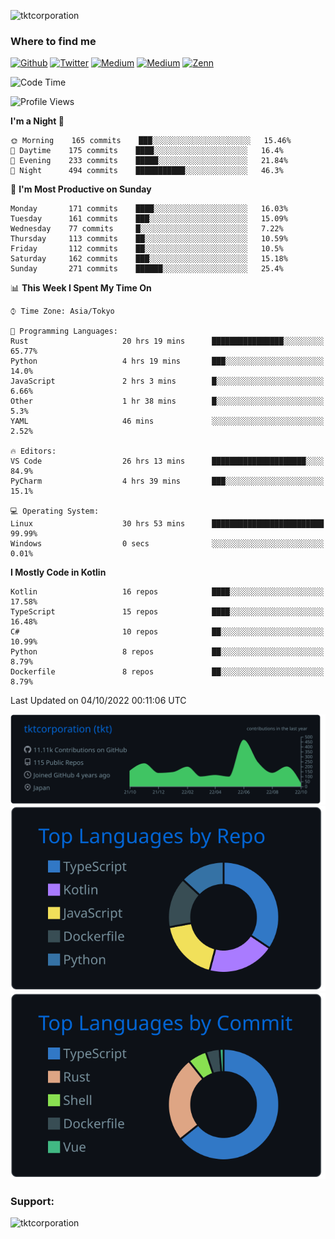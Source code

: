<p align="left"> <img src="https://komarev.com/ghpvc/?username=tktcorporation&label=Profile%20views&color=0e75b6&style=flat" alt="tktcorporation" /> </p>

<h3>Where to find me</h3>
<p>
<a href="https://github.com/tktcorporation" target="_blank"><img alt="Github" src="https://img.shields.io/badge/GitHub-%2312100E.svg?&style=for-the-badge&logo=Github&logoColor=white" /></a>
<a href="https://twitter.com/tktcorporation" target="_blank"><img alt="Twitter" src="https://img.shields.io/badge/twitter-%231DA1F2.svg?&style=for-the-badge&logo=twitter&logoColor=white" /></a>
<a href="https://www.linkedin.com/in/tktcorporation" target="_blank"><img alt="Medium" src="https://img.shields.io/badge/linkdin-0a66c2.svg?&style=for-the-badge&logo=linkedin&logoColor=white" /></a>
<a href="https://qiita.com/tktcorporation" target="_blank"><img alt="Medium" src="https://img.shields.io/badge/qiita-55C500.svg?&style=for-the-badge&logo=qiita&logoColor=white" /></a>
<a href="https://zenn.dev/tktcorporation" target="_blank"><img alt="Zenn" src="https://img.shields.io/badge/Zenn-3EA8FF.svg?&style=for-the-badge&logo=Zenn&logoColor=white" /></a>
</p>
  
<!--START_SECTION:waka-->
![Code Time](http://img.shields.io/badge/Code%20Time-590%20hrs%2043%20mins-blue)

![Profile Views](http://img.shields.io/badge/Profile%20Views-9-blue)

**I'm a Night 🦉** 

```text
🌞 Morning    165 commits    ███░░░░░░░░░░░░░░░░░░░░░░   15.46% 
🌆 Daytime    175 commits    ████░░░░░░░░░░░░░░░░░░░░░   16.4% 
🌃 Evening    233 commits    █████░░░░░░░░░░░░░░░░░░░░   21.84% 
🌙 Night      494 commits    ███████████░░░░░░░░░░░░░░   46.3%

```
📅 **I'm Most Productive on Sunday** 

```text
Monday       171 commits    ████░░░░░░░░░░░░░░░░░░░░░   16.03% 
Tuesday      161 commits    ███░░░░░░░░░░░░░░░░░░░░░░   15.09% 
Wednesday    77 commits     █░░░░░░░░░░░░░░░░░░░░░░░░   7.22% 
Thursday     113 commits    ██░░░░░░░░░░░░░░░░░░░░░░░   10.59% 
Friday       112 commits    ██░░░░░░░░░░░░░░░░░░░░░░░   10.5% 
Saturday     162 commits    ███░░░░░░░░░░░░░░░░░░░░░░   15.18% 
Sunday       271 commits    ██████░░░░░░░░░░░░░░░░░░░   25.4%

```


📊 **This Week I Spent My Time On** 

```text
⌚︎ Time Zone: Asia/Tokyo

💬 Programming Languages: 
Rust                     20 hrs 19 mins      ████████████████░░░░░░░░░   65.77% 
Python                   4 hrs 19 mins       ███░░░░░░░░░░░░░░░░░░░░░░   14.0% 
JavaScript               2 hrs 3 mins        █░░░░░░░░░░░░░░░░░░░░░░░░   6.66% 
Other                    1 hr 38 mins        █░░░░░░░░░░░░░░░░░░░░░░░░   5.3% 
YAML                     46 mins             ░░░░░░░░░░░░░░░░░░░░░░░░░   2.52%

🔥 Editors: 
VS Code                  26 hrs 13 mins      █████████████████████░░░░   84.9% 
PyCharm                  4 hrs 39 mins       ███░░░░░░░░░░░░░░░░░░░░░░   15.1%

💻 Operating System: 
Linux                    30 hrs 53 mins      █████████████████████████   99.99% 
Windows                  0 secs              ░░░░░░░░░░░░░░░░░░░░░░░░░   0.01%

```

**I Mostly Code in Kotlin** 

```text
Kotlin                   16 repos            ████░░░░░░░░░░░░░░░░░░░░░   17.58% 
TypeScript               15 repos            ████░░░░░░░░░░░░░░░░░░░░░   16.48% 
C#                       10 repos            ██░░░░░░░░░░░░░░░░░░░░░░░   10.99% 
Python                   8 repos             ██░░░░░░░░░░░░░░░░░░░░░░░   8.79% 
Dockerfile               8 repos             ██░░░░░░░░░░░░░░░░░░░░░░░   8.79%

```



 Last Updated on 04/10/2022 00:11:06 UTC
<!--END_SECTION:waka-->

[![](https://raw.githubusercontent.com/tktcorporation/tktcorporation/master/profile-summary-card-output/github_dark/0-profile-details.svg)](https://github.com/vn7n24fzkq/github-profile-summary-cards)
[![](https://raw.githubusercontent.com/tktcorporation/tktcorporation/master/profile-summary-card-output/github_dark/1-repos-per-language.svg)](https://github.com/vn7n24fzkq/github-profile-summary-cards) [![](https://raw.githubusercontent.com/tktcorporation/tktcorporation/master/profile-summary-card-output/github_dark/2-most-commit-language.svg)](https://github.com/vn7n24fzkq/github-profile-summary-cards)

<h3 align="left">Support:</h3>
<p><a href="https://www.buymeacoffee.com/tktcorporation"> <img align="left" src="https://cdn.buymeacoffee.com/buttons/v2/default-yellow.png" height="50" width="210" alt="tktcorporation" /></a></p><br><br>
